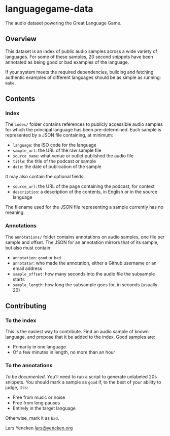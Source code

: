 # languagegame-data

The audio dataset powering the Great Language Game.

## Overview

This dataset is an index of public audio samples across a wide variety of languages. For some of these samples, 20 second snippets have been annotated as being good or bad examples of the language.

If your system meets the required dependencies, building and fetching authentic examples of different languages should be as simple as running: `make`.

## Contents

### Index

The `index/` folder contains references to publicly accessible audio samples for which the principal language has been pre-determined. Each sample is represented by a JSON file containing, at minimum:

- `language`: the ISO code for the language
- `sample_url`: the URL of the raw sample file
- `source_name`: what venue or outlet published the audio file
- `title`: the title of the podcast or sample
- `date`: the date of publication of the sample

It may also contain the optional fields:

- `source_url`: the URL of the page containing the podcast, for context
- `description`: a description of the contents, in English or in the source language

The filename used for the JSON file representing a sample currently has no meaning.

### Annotations

The `annotations/` folder contains annotations on audio samples, one file per sample and offset. The JSON for an annotation mirrors that of its sample, but also must contain:

- `annotation`: `good` or `bad`
- `annotator`: who made the annotation, either a Github username or an email address
- `sample_offset`: how many seconds into the audio file the subsample starts
- `sample_length`: how long the subsample goes for, in seconds (usually 20)

## Contributing

### To the index

This is the easiest way to contribute. Find an audio sample of known language, and propose that it be added to the index. Good samples are:

- Primarily in one language
- Of a few minutes in length, no more than an hour

### To the annotations

_To be documented._ You'll need to run a script to generate unlabeled 20s snippets. You should mark a sample as `good` if, to the best of your ability to judge, it is:

- Free from music or noise
- Free from long pauses
- Entirely in the target language

Otherwise, mark it as `bad`.


Lars Yencken <lars@yencken.org>
